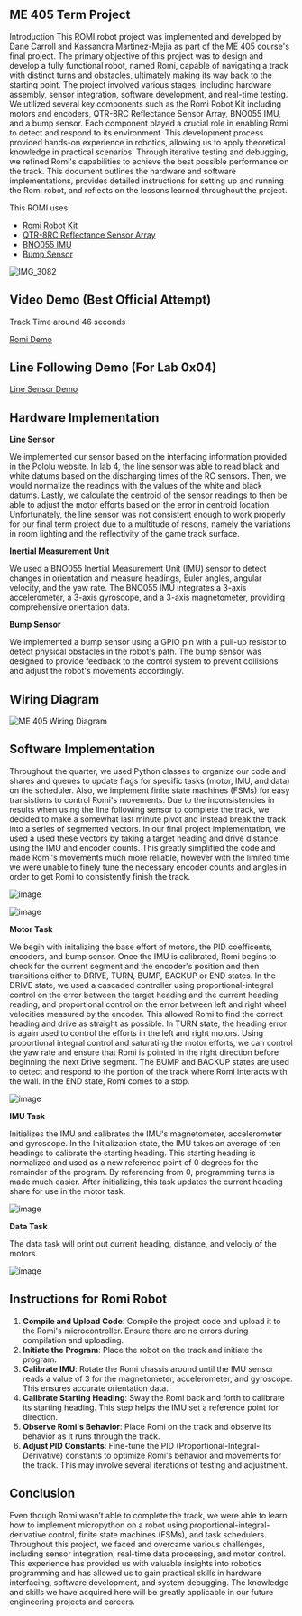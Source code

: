 ME 405 Term Project
-----------
Introduction
This ROMI robot project was implemented and developed by Dane Carroll and Kassandra Martinez-Mejia as part of the ME 405 course's final project. The primary objective of this project was to design and develop a fully functional robot, named Romi, capable of navigating a track with distinct turns and obstacles, ultimately making its way back to the starting point. The project involved various stages, including hardware assembly, sensor integration, software development, and real-time testing. We utilized several key components such as the Romi Robot Kit including motors and encoders, QTR-8RC Reflectance Sensor Array, BNO055 IMU, and a bump sensor. Each component played a crucial role in enabling Romi to detect and respond to its environment. This development process provided hands-on experience in robotics, allowing us to apply theoretical knowledge in practical scenarios. Through iterative testing and debugging, we refined Romi's capabilities to achieve the best possible performance on the track. This document outlines the hardware and software implementations, provides detailed instructions for setting up and running the Romi robot, and reflects on the lessons learned throughout the project.

This ROMI uses:
* [Romi Robot Kit](https://www.pololu.com/product/3501)
* [QTR-8RC Reflectance Sensor Array](https://www.pololu.com/product/961)
* [BNO055 IMU](https://www.adafruit.com/product/2472)
* [Bump Sensor](https://www.pololu.com/product/1402)

![IMG_3082](https://github.com/user-attachments/assets/72e92c9e-c616-40de-8959-288f8fd9a484)

Video Demo (Best Official Attempt)
----------
Track Time around 46 seconds

[Romi Demo](https://youtu.be/s87TgsQ6EN8)

Line Following Demo (For Lab 0x04)
-----------
[Line Sensor Demo](https://youtube.com/shorts/gxOA3wK9QaQ)

Hardware Implementation
----------
**Line Sensor** 

We implemented our sensor based on the interfacing information provided in the Pololu website. In lab 4, the line sensor was able to read black and white datums based on the discharging times of the RC sensors. Then, we would normalize the readings with the values of the white and black datums. Lastly, we calculate the centroid of the sensor readings to then be able to adjust the motor efforts based on the error in centroid location. Unfortunately, the line sensor was not consistent enough to work properly for our final term project due to a multitude of resons, namely the variations in room lighting and the reflectivity of the game track surface. 


**Inertial Measurement Unit**

We used a BNO055 Inertial Measurement Unit (IMU) sensor to detect changes in orientation and measure headings, Euler angles, angular velocity, and the yaw rate. The BNO055 IMU integrates a 3-axis accelerometer, a 3-axis gyroscope, and a 3-axis magnetometer, providing comprehensive orientation data.

**Bump Sensor**

We implemented a bump sensor using a GPIO pin with a pull-up resistor to detect physical obstacles in the robot's path. The bump sensor was designed to provide feedback to the control system to prevent collisions and adjust the robot's movements accordingly. 

Wiring Diagram
-------------
![ME 405 Wiring Diagram](https://github.com/user-attachments/assets/890a9208-3beb-41d3-8dc9-746c81ee38b6)


Software Implementation
-------------
Throughout the quarter, we used Python classes to organize our code and shares and queues to update flags for specific tasks (motor, IMU, and data) on the scheduler. Also, we implement finite state machines (FSMs) for easy transistions to control Romi's movements. Due to the inconsistencies in results when using the line following sensor to complete the track, we decided to make a somewhat last minute pivot and instead break the track into a series of segmented vectors. In our final project implementation, we used a used these vectors by taking a target heading and drive distance using the IMU and encoder counts. This greatly simplified the code and made Romi's movements much more reliable, however with the limited time we were unable to finely tune the necessary encoder counts and angles in order to get Romi to consistently finish the track. 

![image](https://github.com/user-attachments/assets/18167bb8-2f02-4bd5-81ff-24647bcb6db6)


![image](https://github.com/user-attachments/assets/c524dbe2-5143-4d00-90ed-df60bb4af9d9)


**Motor Task**

We begin with initalizing the base effort of motors, the PID coefficents, encoders, and bump sensor. Once the IMU is calibrated, Romi begins to check for the current segment and the encoder's position and then transitions either to DRIVE, TURN, BUMP, BACKUP or END states. In the DRIVE state, we used a cascaded controller using proportional-integral control on the error between the target heading and the current heading reading, and proportional control on the error between left and right wheel velocities measured by the encoder. This allowed Romi to find the correct heading and drive as straight as possible. In TURN state, the heading error is again used to control the efforts in the left and right motors. Using proportional integral control and saturating the motor efforts, we can control the yaw rate and ensure that Romi is pointed in the right direction before beginning the next Drive segment. The BUMP and BACKUP states are used to detect and respond to the portion of the track where Romi interacts with the wall. In the END state, Romi comes to a stop. 

![image](https://github.com/user-attachments/assets/daca1d0c-b8b3-430f-8751-a08beb6d6eb8)


**IMU Task**

Initializes the IMU and calibrates the IMU's magnetometer, accelerometer and gyroscope. In the Initialization state, the IMU takes an average of ten headings to calibrate the starting heading. This starting heading is normalized and used as a new reference point of 0 degrees for the remainder of the program. By referencing from 0, programming turns is made much easier. After initializing, this task updates the current heading share for use in the motor task. 

![image](https://github.com/user-attachments/assets/19b0cd50-dcdd-4406-beb2-0f0f5d18e52f)


**Data Task**

The data task will print out current heading, distance, and velociy of the motors. 

![image](https://github.com/user-attachments/assets/c161276c-2ea2-44ad-8dfa-c0368376cdfe)



Instructions for Romi Robot
---------------
1. **Compile and Upload Code**: Compile the project code and upload it to the Romi's microcontroller. Ensure there are no errors during compilation and uploading.
2. **Initiate the Program**: Place the robot on the track and initiate the program.
3. **Calibrate IMU**: Rotate the Romi chassis around until the IMU sensor reads a value of 3 for the magnetometer, accelerometer, and gyroscope. This ensures accurate orientation data.
4. **Calibrate Starting Heading**: Sway the Romi back and forth to calibrate its starting heading. This step helps the IMU set a reference point for direction.
5. **Observe Romi's Behavior**: Place Romi on the track and observe its behavior as it runs through the track. 
6. **Adjust PID Constants**: Fine-tune the PID (Proportional-Integral-Derivative) constants to optimize Romi's behavior and movements for the track. This may involve several iterations of testing and adjustment.


Conclusion
---------------
Even though Romi wasn’t able to complete the track, we were able to learn how to implement micropython on a robot using proportional-integral-derivative control, finite state machines (FSMs), and task schedulers. Throughout this project, we faced and overcame various challenges, including sensor integration, real-time data processing, and motor control. This experience has provided us with valuable insights into robotics programming and has allowed us to gain practical skills in hardware interfacing, software development, and system debugging. The knowledge and skills we have acquired here will be greatly applicable in our future engineering projects and careers.
